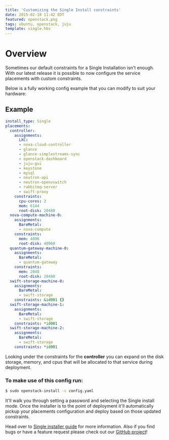 ```yaml
---
title: 'Customizing the Single Install constraints'
date: 2015-02-18 11:42 EDT
featured: openstack.png
tags: ubuntu, openstack, juju
template: single.hbs
---
```


# Overview

Sometimes our default constraints for a Single Installation isn't enough. With our latest release it is possible to now configure the service placements with custom constraints.

Below is a fully working config example that you can modify to suit your hardware:

## Example

```yaml
install_type: Single
placements:
  controller:
    assignments:
      LXC:
      - nova-cloud-controller
      - glance
      - glance-simplestreams-sync
      - openstack-dashboard
      - juju-gui
      - keystone
      - mysql
      - neutron-api
      - neutron-openvswitch
      - rabbitmq-server
      - swift-proxy
    constraints:
      cpu-cores: 2
      mem: 6144
      root-disk: 20480
  nova-compute-machine-0:
    assignments:
      BareMetal:
      - nova-compute
    constraints:
      mem: 4096
      root-disk: 40960
  quantum-gateway-machine-0:
    assignments:
      BareMetal:
      - quantum-gateway
    constraints:
      mem: 2048
      root-disk: 20480
  swift-storage-machine-0:
    assignments:
      BareMetal:
      - swift-storage
    constraints: &id001 {}
  swift-storage-machine-1:
    assignments:
      BareMetal:
      - swift-storage
    constraints: *id001
  swift-storage-machine-2:
    assignments:
      BareMetal:
      - swift-storage
    constraints: *id001
```

Looking under the constraints for the **controller** you can expand on
the disk storage, memory, and cpus that will be allocated to that
service during deployment.

### To make use of this config run:

```bash
$ sudo openstack-install -c config.yaml
```
It'll walk you through setting a password and selecting the Single
install mode. Once the installer is to the point of deployment it'll
automatically pickup your placements configuration and deploy based on
those updated constraints.

Head over to
[Single installer guide](http://ubuntu-cloud-installer.readthedocs.org/en/testing/single-installer.guide.html)
for more information. Also if you find bugs or have a feature request
please check out our
[GitHub project](https://github.com/Ubuntu-Solutions-Engineering/openstack-installer)!
